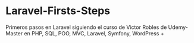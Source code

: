 # Laravel-Firsts-Steps
Primeros pasos en Laravel siguiendo el curso de Victor Robles de Udemy-Master en PHP, SQL, POO, MVC, Laravel, Symfony, WordPress +
